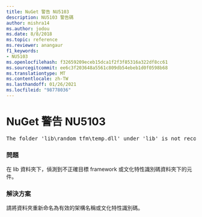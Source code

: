 ```yaml
---
title: NuGet 警告 NU5103
description: NU5103 警告碼
author: mishra14
ms.author: jodou
ms.date: 8/8/2018
ms.topic: reference
ms.reviewer: anangaur
f1_keywords:
- NU5103
ms.openlocfilehash: f32659209eceb15dca1f2f3f85316a322df8cc61
ms.sourcegitcommit: ee6c3f203648a5561c809db54ebeb1d0f0598b68
ms.translationtype: MT
ms.contentlocale: zh-TW
ms.lasthandoff: 01/26/2021
ms.locfileid: "98778036"
---
```

# <a name="nuget-warning-nu5103"></a>NuGet 警告 NU5103
<pre>The folder 'lib\random_tfm\temp.dll' under 'lib' is not recognized as a valid framework name or a supported culture identifier. Rename it to a valid framework name or culture identifier.</pre>

### <a name="issue"></a>問題

在 lib 資料夾下，偵測到不正確目標 framework 或文化特性識別碼資料夾下的元件。


### <a name="solution"></a>解決方案

請將資料夾重新命名為有效的架構名稱或文化特性識別碼。

